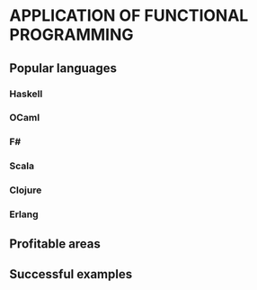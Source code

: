 APPLICATION OF FUNCTIONAL PROGRAMMING
======================================

Popular languages
-----------------

### Haskell

### OCaml

### F#

### Scala

### Clojure

### Erlang

Profitable areas
----------------

Successful examples
-------------------